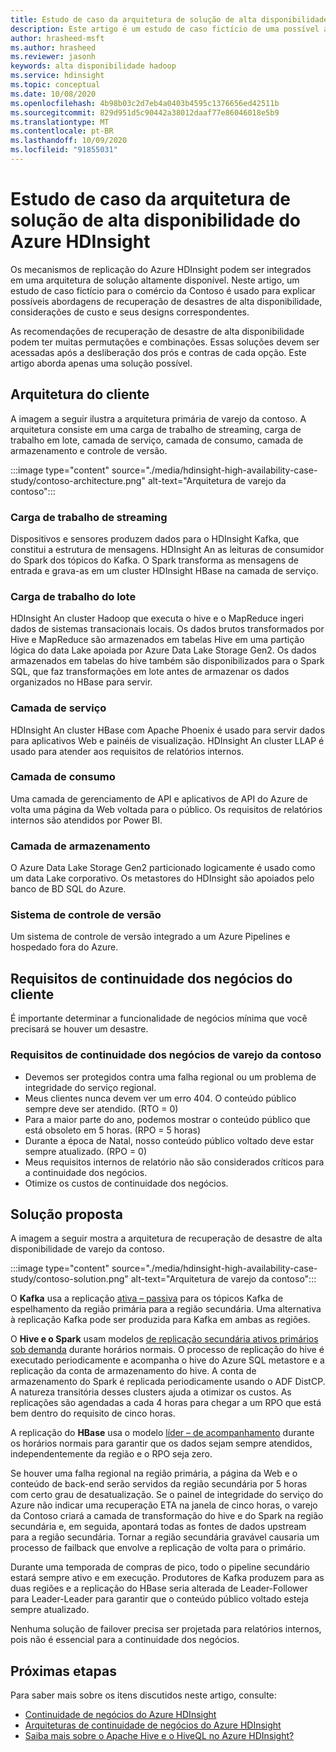 ```yaml
---
title: Estudo de caso da arquitetura de solução de alta disponibilidade do Azure HDInsight
description: Este artigo é um estudo de caso fictício de uma possível arquitetura de solução de alta disponibilidade do Azure HDInsight.
author: hrasheed-msft
ms.author: hrasheed
ms.reviewer: jasonh
keywords: alta disponibilidade hadoop
ms.service: hdinsight
ms.topic: conceptual
ms.date: 10/08/2020
ms.openlocfilehash: 4b98b03c2d7eb4a0403b4595c1376656ed42511b
ms.sourcegitcommit: 829d951d5c90442a38012daaf77e86046018e5b9
ms.translationtype: MT
ms.contentlocale: pt-BR
ms.lasthandoff: 10/09/2020
ms.locfileid: "91855031"
---
```

# <a name="azure-hdinsight-highly-available-solution-architecture-case-study"></a>Estudo de caso da arquitetura de solução de alta disponibilidade do Azure HDInsight

Os mecanismos de replicação do Azure HDInsight podem ser integrados em uma arquitetura de solução altamente disponível. Neste artigo, um estudo de caso fictício para o comércio da Contoso é usado para explicar possíveis abordagens de recuperação de desastres de alta disponibilidade, considerações de custo e seus designs correspondentes.

As recomendações de recuperação de desastre de alta disponibilidade podem ter muitas permutações e combinações. Essas soluções devem ser acessadas após a desliberação dos prós e contras de cada opção. Este artigo aborda apenas uma solução possível.

## <a name="customer-architecture"></a>Arquitetura do cliente

A imagem a seguir ilustra a arquitetura primária de varejo da contoso. A arquitetura consiste em uma carga de trabalho de streaming, carga de trabalho em lote, camada de serviço, camada de consumo, camada de armazenamento e controle de versão.

:::image type="content" source="./media/hdinsight-high-availability-case-study/contoso-architecture.png" alt-text="Arquitetura de varejo da contoso":::

### <a name="streaming-workload"></a>Carga de trabalho de streaming

Dispositivos e sensores produzem dados para o HDInsight Kafka, que constitui a estrutura de mensagens. HDInsight An as leituras de consumidor do Spark dos tópicos do Kafka. O Spark transforma as mensagens de entrada e grava-as em um cluster HDInsight HBase na camada de serviço.

### <a name="batch-workload"></a>Carga de trabalho do lote

HDInsight An cluster Hadoop que executa o hive e o MapReduce ingeri dados de sistemas transacionais locais. Os dados brutos transformados por Hive e MapReduce são armazenados em tabelas Hive em uma partição lógica do data Lake apoiada por Azure Data Lake Storage Gen2. Os dados armazenados em tabelas do hive também são disponibilizados para o Spark SQL, que faz transformações em lote antes de armazenar os dados organizados no HBase para servir.

### <a name="serving-layer"></a>Camada de serviço

HDInsight An cluster HBase com Apache Phoenix é usado para servir dados para aplicativos Web e painéis de visualização. HDInsight An cluster LLAP é usado para atender aos requisitos de relatórios internos.

### <a name="consumption-layer"></a>Camada de consumo

Uma camada de gerenciamento de API e aplicativos de API do Azure de volta uma página da Web voltada para o público. Os requisitos de relatórios internos são atendidos por Power BI.

### <a name="storage-layer"></a>Camada de armazenamento

O Azure Data Lake Storage Gen2 particionado logicamente é usado como um data Lake corporativo. Os metastores do HDInsight são apoiados pelo banco de BD SQL do Azure.

### <a name="version-control-system"></a>Sistema de controle de versão

Um sistema de controle de versão integrado a um Azure Pipelines e hospedado fora do Azure.

## <a name="customer-business-continuity-requirements"></a>Requisitos de continuidade dos negócios do cliente

É importante determinar a funcionalidade de negócios mínima que você precisará se houver um desastre.

### <a name="contoso-retails-business-continuity-requirements"></a>Requisitos de continuidade dos negócios de varejo da contoso

* Devemos ser protegidos contra uma falha regional ou um problema de integridade do serviço regional.
* Meus clientes nunca devem ver um erro 404. O conteúdo público sempre deve ser atendido. (RTO = 0)  
* Para a maior parte do ano, podemos mostrar o conteúdo público que está obsoleto em 5 horas. (RPO = 5 horas)
* Durante a época de Natal, nosso conteúdo público voltado deve estar sempre atualizado. (RPO = 0)
* Meus requisitos internos de relatório não são considerados críticos para a continuidade dos negócios.
* Otimize os custos de continuidade dos negócios.

## <a name="proposed-solution"></a>Solução proposta

A imagem a seguir mostra a arquitetura de recuperação de desastre de alta disponibilidade de varejo da contoso.

:::image type="content" source="./media/hdinsight-high-availability-case-study/contoso-solution.png" alt-text="Arquitetura de varejo da contoso":::

O **Kafka** usa a replicação [ativa – passiva](hdinsight-business-continuity-architecture.md#apache-kafka) para os tópicos Kafka de espelhamento da região primária para a região secundária. Uma alternativa à replicação Kafka pode ser produzida para Kafka em ambas as regiões.

O **Hive e o Spark** usam modelos [de replicação secundária ativos primários sob demanda](hdinsight-business-continuity-architecture.md#apache-spark) durante horários normais. O processo de replicação do hive é executado periodicamente e acompanha o hive do Azure SQL metastore e a replicação da conta de armazenamento do hive. A conta de armazenamento do Spark é replicada periodicamente usando o ADF DistCP. A natureza transitória desses clusters ajuda a otimizar os custos. As replicações são agendadas a cada 4 horas para chegar a um RPO que está bem dentro do requisito de cinco horas.

A replicação do **HBase** usa o modelo [líder – de acompanhamento](hdinsight-business-continuity-architecture.md#apache-hbase) durante os horários normais para garantir que os dados sejam sempre atendidos, independentemente da região e o RPO seja zero.

Se houver uma falha regional na região primária, a página da Web e o conteúdo de back-end serão servidos da região secundária por 5 horas com certo grau de desatualização. Se o painel de integridade do serviço do Azure não indicar uma recuperação ETA na janela de cinco horas, o varejo da Contoso criará a camada de transformação do hive e do Spark na região secundária e, em seguida, apontará todas as fontes de dados upstream para a região secundária. Tornar a região secundária gravável causaria um processo de failback que envolve a replicação de volta para o primário.

Durante uma temporada de compras de pico, todo o pipeline secundário estará sempre ativo e em execução. Produtores de Kafka produzem para as duas regiões e a replicação do HBase seria alterada de Leader-Follower para Leader-Leader para garantir que o conteúdo público voltado esteja sempre atualizado.

Nenhuma solução de failover precisa ser projetada para relatórios internos, pois não é essencial para a continuidade dos negócios.

## <a name="next-steps"></a>Próximas etapas

Para saber mais sobre os itens discutidos neste artigo, consulte:

* [Continuidade de negócios do Azure HDInsight](./hdinsight-business-continuity.md)
* [Arquiteturas de continuidade de negócios do Azure HDInsight](./hdinsight-business-continuity-architecture.md)
* [Saiba mais sobre o Apache Hive e o HiveQL no Azure HDInsight?](./hadoop/hdinsight-use-hive.md)